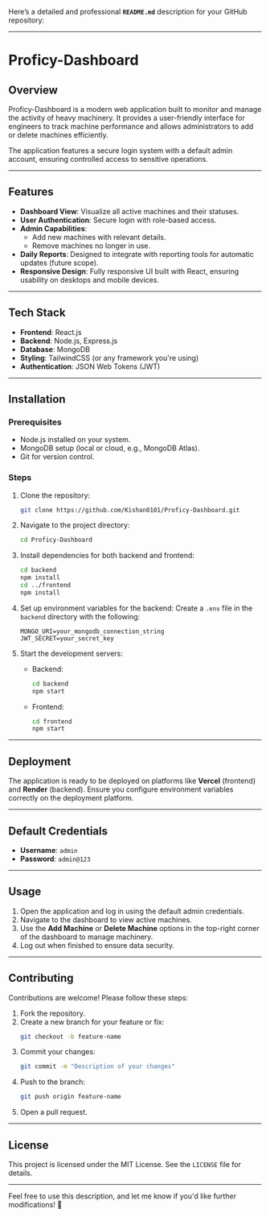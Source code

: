 Here’s a detailed and professional **`README.md`** description for your GitHub repository:

---

# Proficy-Dashboard

## Overview
Proficy-Dashboard is a modern web application built to monitor and manage the activity of heavy machinery. It provides a user-friendly interface for engineers to track machine performance and allows administrators to add or delete machines efficiently.

The application features a secure login system with a default admin account, ensuring controlled access to sensitive operations.

---

## Features
- **Dashboard View**: Visualize all active machines and their statuses.
- **User Authentication**: Secure login with role-based access.
- **Admin Capabilities**:
  - Add new machines with relevant details.
  - Remove machines no longer in use.
- **Daily Reports**: Designed to integrate with reporting tools for automatic updates (future scope).
- **Responsive Design**: Fully responsive UI built with React, ensuring usability on desktops and mobile devices.

---

## Tech Stack
- **Frontend**: React.js
- **Backend**: Node.js, Express.js
- **Database**: MongoDB
- **Styling**: TailwindCSS (or any framework you're using)
- **Authentication**: JSON Web Tokens (JWT)

---

## Installation

### Prerequisites
- Node.js installed on your system.
- MongoDB setup (local or cloud, e.g., MongoDB Atlas).
- Git for version control.

### Steps
1. Clone the repository:
   ```bash
   git clone https://github.com/Kishan0101/Proficy-Dashboard.git
   ```
2. Navigate to the project directory:
   ```bash
   cd Proficy-Dashboard
   ```
3. Install dependencies for both backend and frontend:
   ```bash
   cd backend
   npm install
   cd ../frontend
   npm install
   ```
4. Set up environment variables for the backend:
   Create a `.env` file in the `backend` directory with the following:
   ```env
   MONGO_URI=your_mongodb_connection_string
   JWT_SECRET=your_secret_key
   ```

5. Start the development servers:
   - Backend:
     ```bash
     cd backend
     npm start
     ```
   - Frontend:
     ```bash
     cd frontend
     npm start
     ```

---

## Deployment
The application is ready to be deployed on platforms like **Vercel** (frontend) and **Render** (backend). Ensure you configure environment variables correctly on the deployment platform.

---

## Default Credentials
- **Username**: `admin`
- **Password**: `admin@123`

---

## Usage
1. Open the application and log in using the default admin credentials.
2. Navigate to the dashboard to view active machines.
3. Use the **Add Machine** or **Delete Machine** options in the top-right corner of the dashboard to manage machinery.
4. Log out when finished to ensure data security.

---

## Contributing
Contributions are welcome! Please follow these steps:
1. Fork the repository.
2. Create a new branch for your feature or fix:
   ```bash
   git checkout -b feature-name
   ```
3. Commit your changes:
   ```bash
   git commit -m "Description of your changes"
   ```
4. Push to the branch:
   ```bash
   git push origin feature-name
   ```
5. Open a pull request.

---

## License
This project is licensed under the MIT License. See the `LICENSE` file for details.

---

Feel free to use this description, and let me know if you'd like further modifications! 🚀
